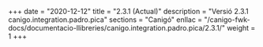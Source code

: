 +++
date        = "2020-12-12"
title       = "2.3.1 (Actual)"
description = "Versió 2.3.1 canigo.integration.padro.pica"
sections    = "Canigó"
enllac		= "/canigo-fwk-docs/documentacio-llibreries/canigo.integration.padro.pica/2.3.1/"
weight		= 1
+++

